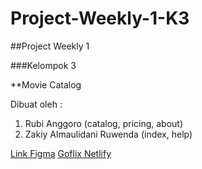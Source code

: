 # Project-Weekly-1-K3

##Project Weekly 1

###Kelompok 3

**Movie Catalog

Dibuat oleh :
1. Rubi Anggoro (catalog, pricing, about)
2. Zakiy Almaulidani Ruwenda (index, help)

[Link Figma](https://www.figma.com/file/2Z3BuqfAabbqEQCr6kG9tA/Catalog-film?node-id=0%3A1)
[Goflix Netlify](https://goflix.netlify.com)
